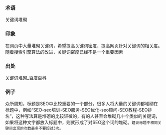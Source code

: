 
### 术语
关键词堆砌

### 印象
在网页中大量堆砌关键词，希望提高关键词密度，提高网页针对关键词的相关度。随着搜索引擎算法的改进，关键词密度已经不是一个重要因素

### 出处
<a href="http://baike.baidu.com/link?url=SS24DzPb2-wUHu7sJF4ZvQUFfegfly-kV0Xy1mCsjwbnjecanHenLBehJ1ulc3bNoukJfoffr6lSESGuu5cqLENxhRuDcOl-KoTZf_KFZuQtMH25yszKinYb2oyGLjSwRgOy6Bsa21MYT3oGcQDbxK" target="_blank">关键词堆砌_百度百科</a>

### 例子
众所周知，标题是SEO中比较重要的一个部分，很多人将大量的关键词都堆砌在标题中，例如“SEO-seo培训-SEO服务-SEO优化-seo顾问-SEO教程-SEO排名”，这种写法算是堆砌的比较轻微的，有的人甚至会堆砌几十个类似的关键词，如果将这种文字都放入标题中，则就形成了对SEO这个词的堆砌。`建议标题中相同关键词出现的次数最多不要超过3次。`